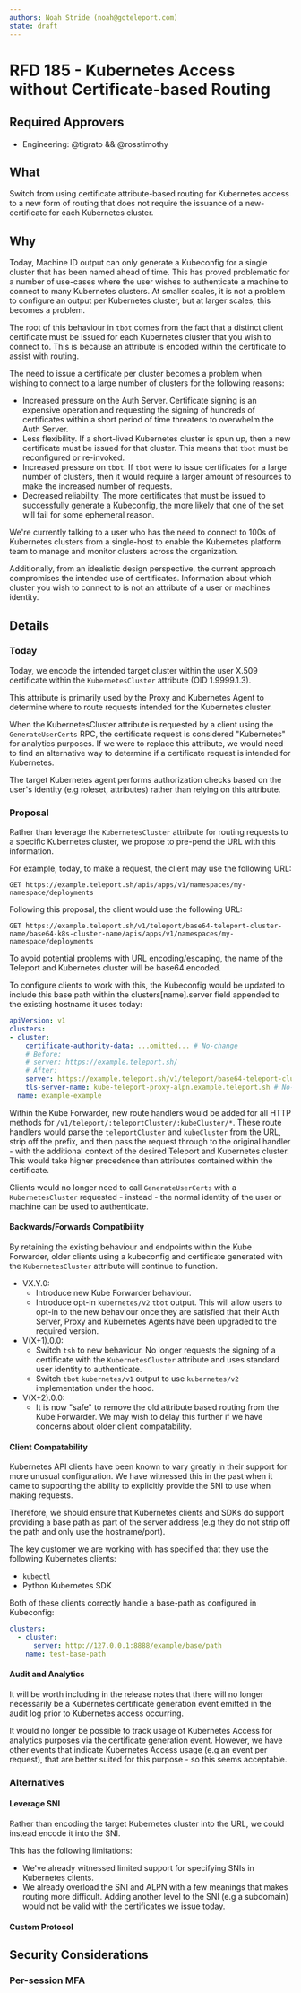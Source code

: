 ```yaml
---
authors: Noah Stride (noah@goteleport.com)
state: draft
---
```


# RFD 185 - Kubernetes Access without Certificate-based Routing

## Required Approvers

* Engineering: @tigrato && @rosstimothy

## What

Switch from using certificate attribute-based routing for Kubernetes access to
a new form of routing that does not require the issuance of a new-certificate
for each Kubernetes cluster.

## Why

Today, Machine ID output can only generate a Kubeconfig for a single cluster
that has been named ahead of time. This has proved problematic for a number of
use-cases where the user wishes to authenticate a machine to connect to many
Kubernetes clusters. At smaller scales, it is not a problem to configure an
output per Kubernetes cluster, but at larger scales, this becomes a problem.

The root of this behaviour in `tbot` comes from the fact that a distinct
client certificate must be issued for each Kubernetes cluster that you wish to
connect to. This is because an attribute is encoded within the certificate to
assist with routing.

The need to issue a certificate per cluster becomes a problem when wishing to 
connect to a large number of clusters for the following reasons:

- Increased pressure on the Auth Server. Certificate signing is an expensive
  operation and requesting the signing of hundreds of certificates within a 
  short period of time threatens to overwhelm the Auth Server.
- Less flexibility. If a short-lived Kubernetes cluster is spun up, then a new
  certificate must be issued for that cluster. This means that `tbot` must be
  reconfigured or re-invoked.
- Increased pressure on `tbot`. If `tbot` were to issue certificates for a large
  number of clusters, then it would require a larger amount of resources to make
  the increased number of requests.
- Decreased reliability. The more certificates that must be issued to
  successfully generate a Kubeconfig, the more likely that one of the set will
  fail for some ephemeral reason.

We're currently talking to a user who has the need to connect to 100s of
Kubernetes clusters from a single-host to enable the Kubernetes platform team
to manage and monitor clusters across the organization.

Additionally, from an idealistic design perspective, the current approach
compromises the intended use of certificates. Information about which cluster
you wish to connect to is not an attribute of a user or machines identity.

## Details

### Today

Today, we encode the intended target cluster within the user X.509 certificate
within the `KubernetesCluster` attribute (OID 1.9999.1.3).  

This attribute is primarily used by the Proxy and Kubernetes Agent to determine
where to route requests intended for the Kubernetes cluster.

When the KubernetesCluster attribute is requested by a client using the 
`GenerateUserCerts` RPC, the certificate request is considered "Kubernetes"
for analytics purposes. If we were to replace this attribute, we would need to 
find an alternative way to determine if a certificate request is intended for
Kubernetes.

The target Kubernetes agent performs authorization checks based on the
user's identity (e.g roleset, attributes) rather than relying on this attribute.

### Proposal

Rather than leverage the `KubernetesCluster` attribute for routing requests to
a specific Kubernetes cluster, we propose to pre-pend the URL with this 
information.

For example, today, to make a request, the client may use the following URL:

```shell
GET https://example.teleport.sh/apis/apps/v1/namespaces/my-namespace/deployments
```

Following this proposal, the client would use the following URL:

```shell
GET https://example.teleport.sh/v1/teleport/base64-teleport-cluster-name/base64-k8s-cluster-name/apis/apps/v1/namespaces/my-namespace/deployments
```

To avoid potential problems with URL encoding/escaping, the name of the Teleport
and Kubernetes cluster will be base64 encoded.

To configure clients to work with this, the Kubeconfig would be updated to
include this base path within the clusters[name].server field appended to the
existing hostname it uses today:

```yaml
apiVersion: v1
clusters:
- cluster:
    certificate-authority-data: ...omitted... # No-change
    # Before:
    # server: https://example.teleport.sh/
    # After:
    server: https://example.teleport.sh/v1/teleport/base64-teleport-cluster-name/base64-k8s-cluster-name
    tls-server-name: kube-teleport-proxy-alpn.example.teleport.sh # No-change
  name: example-example
```

Within the Kube Forwarder, new route handlers would be added for all HTTP 
methods for `/v1/teleport/:teleportCluster/:kubeCluster/*`. These route handlers
would parse the `teleportCluster` and `kubeCluster` from the URL, strip off the
prefix, and then pass the request through to the original handler - with the
additional context of the desired Teleport and Kubernetes cluster. This would
take higher precedence than attributes contained within the certificate.

Clients would no longer need to call `GenerateUserCerts` with a
`KubernetesCluster` requested - instead - the normal identity of the user or 
machine can be used to authenticate.

#### Backwards/Forwards Compatibility

By retaining the existing behaviour and endpoints within the Kube Forwarder,
older clients using a kubeconfig and certificate generated with the
`KubernetesCluster` attribute will continue to function.

- VX.Y.0:
  - Introduce new Kube Forwarder behaviour.
  - Introduce opt-in `kubernetes/v2` `tbot` output. This will allow
    users to opt-in to the new behaviour once they are satisfied that their
    Auth Server, Proxy and Kubernetes Agents have been upgraded to the required
    version.
- V(X+1).0.0:
  - Switch `tsh` to new behaviour. No longer requests the signing of a
    certificate with the `KubernetesCluster` attribute and uses standard user
    identity to authenticate.
  - Switch `tbot` `kubernetes/v1` output to use `kubernetes/v2` implementation
    under the hood.
- V(X+2).0.0:
  - It is now "safe" to remove the old attribute based routing from the Kube
    Forwarder. We may wish to delay this further if we have concerns about
    older client compatability.

#### Client Compatability

Kubernetes API clients have been known to vary greatly in their support for 
more unusual configuration. We have witnessed this in the past when it came to
supporting the ability to explicitly provide the SNI to use when making
requests.

Therefore, we should ensure that Kubernetes clients and SDKs do support
providing a base path as part of the server address (e.g they do not strip off
the path and only use the hostname/port).

The key customer we are working with has specified that they use the following
Kubernetes clients:

- `kubectl`
- Python Kubernetes SDK

Both of these clients correctly handle a base-path as configured in Kubeconfig:

```yaml
clusters:
  - cluster:
      server: http://127.0.0.1:8888/example/base/path
    name: test-base-path
```

#### Audit and Analytics

It will be worth including in the release notes that there will no longer 
necessarily be a Kubernetes certificate generation event emitted in the audit
log prior to Kubernetes access occurring.

It would no longer be possible to track usage of Kubernetes Access for analytics
purposes via the certificate generation event. However, we have other events
that indicate Kubernetes Access usage (e.g an event per request), that are
better suited for this purpose - so this seems acceptable.

### Alternatives

#### Leverage SNI

Rather than encoding the target Kubernetes cluster into the URL, we could
instead encode it into the SNI.

This has the following limitations:

- We've already witnessed limited support for specifying SNIs in Kubernetes
  clients.
- We already overload the SNI and ALPN with a few meanings that makes routing
  more difficult. Adding another level to the SNI (e.g a subdomain) would not be
  valid with the certificates we issue today.

#### Custom Protocol

## Security Considerations

### Per-session MFA